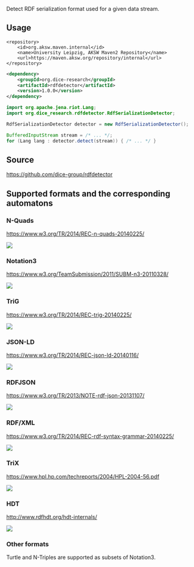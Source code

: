 Detect RDF serialization format used for a given data stream.

## Usage

```
<repository>
    <id>org.aksw.maven.internal</id>
    <name>University Leipzig, AKSW Maven2 Repository</name>
    <url>https://maven.aksw.org/repository/internal</url>
</repository>
```

```xml
<dependency>
    <groupId>org.dice-research</groupId>
    <artifactId>rdfdetector</artifactId>
    <version>1.0.0</version>
</dependency>
```

```java
import org.apache.jena.riot.Lang;
import org.dice_research.rdfdetector.RdfSerializationDetector;

RdfSerializationDetector detector = new RdfSerializationDetector();

BufferedInputStream stream = /* ... */;
for (Lang lang : detector.detect(stream)) { /* ... */ }
```

## Source

https://github.com/dice-group/rdfdetector

## Supported formats and the corresponding automatons

### N-Quads
https://www.w3.org/TR/2014/REC-n-quads-20140225/

![](figures/LangNQuads.dot.png)

### Notation3
https://www.w3.org/TeamSubmission/2011/SUBM-n3-20110328/

![](figures/LangN3.dot.png)

### TriG
https://www.w3.org/TR/2014/REC-trig-20140225/

![](figures/LangTriG.dot.png)

### JSON-LD
https://www.w3.org/TR/2014/REC-json-ld-20140116/

![](figures/LangJSONLD.dot.png)

### RDFJSON
https://www.w3.org/TR/2013/NOTE-rdf-json-20131107/

![](figures/LangRDFJSON.dot.png)

### RDF/XML
https://www.w3.org/TR/2014/REC-rdf-syntax-grammar-20140225/

![](figures/LangRDFXML.dot.png)

### TriX
https://www.hpl.hp.com/techreports/2004/HPL-2004-56.pdf

![](figures/LangTriX.dot.png)

### HDT
http://www.rdfhdt.org/hdt-internals/

![](figures/LangHDT.dot.png)

### Other formats
Turtle and N-Triples are supported as subsets of Notation3.
